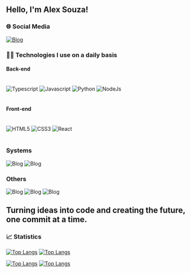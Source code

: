 ## Hello, I'm Alex Souza!

### 🌐 Social Media

[![Blog](https://img.shields.io/badge/Instagram-alex__081_-green?style=for-the-badge&logo=instagram&logoColor=white/)](https://www.instagram.com/alex_081__/)

### 👨‍💻 Technologies I use on a daily basis

#### Back-end
<div style="display: inline_block"><br/>
  <img align="center" alt="Typescript" src="https://img.shields.io/badge/TypeScript-007ACC?style=for-the-badge&logo=typescript&logoColor=white" />
  <img align="center" alt="Javascript" src="https://img.shields.io/badge/JavaScript-F7DF1E?style=for-the-badge&logo=javascript&logoColor=black" />
  <img align="center" alt="Python" src="https://img.shields.io/badge/Python-3776AB?style=for-the-badge&logo=python&logoColor=white" />
  <img align="center" alt="NodeJs" src="https://img.shields.io/badge/Node.js-43853D?style=for-the-badge&logo=node.js&logoColor=white" />
</div></br>

#### Front-end

<div style="display: inline_block"><br/>
  <img align="center" alt="HTML5" src="https://img.shields.io/badge/HTML5-E34F26?style=for-the-badge&logo=html5&logoColor=white" />
  <img align="center" alt="CSS3" src="https://img.shields.io/badge/CSS3-1572B6?style=for-the-badge&logo=css3&logoColor=white" />
  <img align="center" alt="React" src="https://img.shields.io/badge/React-20232A?style=for-the-badge&logo=react&logoColor=61DAFB" />
</div></br>

### Systems

![Blog](https://img.shields.io/badge/Windows-0078D6?style=for-the-badge&logo=windows&logoColor=white)
![Blog](https://img.shields.io/badge/Linux-FCC624?style=for-the-badge&logo=linux&logoColor=black)</br>

###  Others

![Blog](https://img.shields.io/badge/Visual_Studio_Code-0078D4?style=for-the-badge&logo=visual%20studio%20code&logoColor=white)
![Blog](https://img.shields.io/badge/PyCharm-000000.svg?&style=for-the-badge&logo=PyCharm&logoColor=white)
![Blog](https://img.shields.io/badge/IntelliJ_IDEA-000000.svg?style=for-the-badge&logo=intellij-idea&logoColor=white)</br>

## Turning ideas into code and creating the future, one commit at a time.</br>

### 📈 Statistics

[![Top Langs](https://github-readme-stats.vercel.app/api/top-langs/?username=alexsouza10&layout=pie&theme=radical)](https://github.com/alexsouza10) 
[![Top Langs](https://github-readme-stats.vercel.app/api/top-langs/?username=alexsouza10&langs_count=8&theme=radical)](https://github.com/alexsouza10)

[![Top Langs](http://github-profile-summary-cards.vercel.app/api/cards/stats?username=alexsouza10&theme=radical)](https://github.com/alexsouza10)
[![Top Langs](http://github-profile-summary-cards.vercel.app/api/cards/productive-time?username=alexsouza10&theme=radical&utcOffset=8)](https://github.com/alexsouza10)




